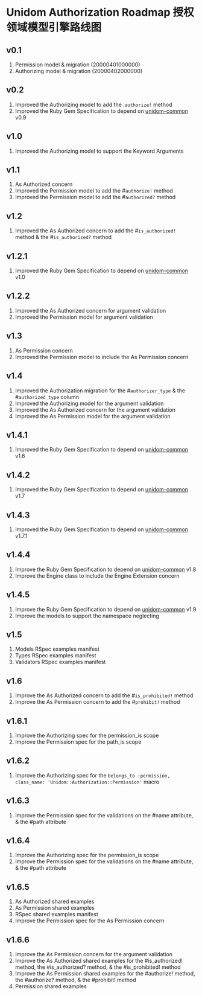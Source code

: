 # Unidom Authorization Roadmap 授权领域模型引擎路线图

## v0.1
1. Permission model & migration (20000401000000)
2. Authorizing model & migration (20000402000000)

## v0.2
1. Improved the Authorizing model to add the .``authorize!`` method
2. Improved the Ruby Gem Specification to depend on [unidom-common](https://github.com/topbitdu/unidom-common) v0.9

## v1.0
1. Improved the Authorizing model to support the Keyword Arguments

## v1.1
1. As Authorized concern
2. Improved the Permission model to add the #``authorize!`` method
3. Improved the Permission model to add the #``authorized?`` method

## v1.2
1. Improved the As Authorized concern to add the #``is_authorized!`` method & the #``is_authorized?`` method

## v1.2.1
1. Improved the Ruby Gem Specification to depend on [unidom-common](https://github.com/topbitdu/unidom-common) v1.0

## v1.2.2
1. Improved the As Authorized concern for argument validation
2. Improved the Permission model for argument validation

## v1.3
1. As Permission concern
2. Improved the Permission model to include the As Permission concern

## v1.4
1. Improved the Authorization migration for the #``authorizer_type`` & the #``authorized_type`` column
2. Improved the Authorizing model for the argument validation
3. Improved the As Authorized concern for the argument validation
4. Improved the As Permission model for the argument validation

## v1.4.1
1. Improved the Ruby Gem Specification to depend on [unidom-common](https://github.com/topbitdu/unidom-common) v1.6

## v1.4.2
1. Improved the Ruby Gem Specification to depend on [unidom-common](https://github.com/topbitdu/unidom-common) v1.7

## v1.4.3
1. Improved the Ruby Gem Specification to depend on [unidom-common](https://github.com/topbitdu/unidom-common) v1.7.1

## v1.4.4
1. Improve the Ruby Gem Specification to depend on [unidom-common](https://github.com/topbitdu/unidom-common) v1.8
2. Improve the Engine class to include the Engine Extension concern

## v1.4.5
1. Improve the Ruby Gem Specification to depend on [unidom-common](https://github.com/topbitdu/unidom-common) v1.9
2. Improve the models to support the namespace neglecting

## v1.5
1. Models RSpec examples manifest
2. Types RSpec examples manifest
3. Validators RSpec examples manifest

## v1.6
1. Improve the As Authorized concern to add the #``is_prohibited!`` method
2. Improve the As Permission concern to add the #``prohibit!`` method

## v1.6.1
1. Improve the Authorizing spec for the permission_is scope
2. Improve the Permission spec for the path_is scope

## v1.6.2
1. Improve the Authorizing spec for the ``belongs_to :permission, class_name: 'Unidom::Authorization::Permission'`` macro

## v1.6.3
1. Improve the Permission spec for the validations on the #name attribute, & the #path attribute

## v1.6.4
1. Improve the Authorizing spec for the permission_is scope
2. Improve the Permission spec for the validations on the #name attribute, & the #path attribute

## v1.6.5
1. As Authorized shared examples
2. As Permission shared examples
3. RSpec shared examples manifest
4. Improve the Permission spec for the As Permission concern

## v1.6.6
1. Improve the As Permission concern for the argument validation
2. Improve the As Authorized shared examples for the #is_authorized! method, the #is_authorized? method, & the #is_prohibited! method
3. Improve the As Permission shared examples for the #authorize! method, the #authorize? method, & the #prohibit! method
4. Permission shared examples
